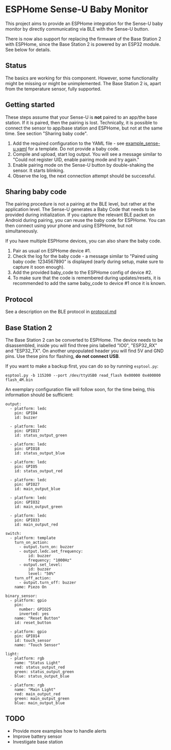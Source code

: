 # ESPHome Sense-U Baby Monitor

This project aims to provide an ESPHome integration for the Sense-U baby monitor by directly communicating via BLE with the Sense-U button.

There is now also support for replacing the firmware of the Base Station 2 with ESPHome, since the Base Station 2 is powered by an ESP32 module. See below for details.

## Status

The basics are working for this component. However, some functionality might be missing or might be unimplemented. 
The Base Station 2 is, apart from the temperature sensor, fully supported.

## Getting started

These steps assume that your Sense-U is **not** paired to an app/the base station. If it is paired, then the pairing is lost. Technically, it is possible to connect the sensor to app/base station and ESPHome, but not at the same time. See section "Sharing baby code".

  1. Add the required configuration to the YAML file - see [example_sense-u.yaml](example_sense-u.yaml) for a template. Do not provide a baby code.
  2. Compile and upload, start log output. You will see a message similar to "Could not register UID, enable pairing mode and try again."
  3. Enable pairing mode on the Sense-U button by double-shaking the sensor. It starts blinking.
  4. Observe the log, the next connection attempt should be successful.

## Sharing baby code

The pairing procedure is not a pairing at the BLE level, but rather at the application level. The Sense-U generates a Baby Code that needs to be provided during initialization. 
If you capture the relevant BLE packet on Android during pairing, you can reuse the baby code for ESPHome. You can then connect using your phone and using ESPHome, but not simultaneously.

If you have multiple ESPHome devices, you can also share the baby code. 

  1. Pair as usual on ESPHome device #1.
  2. Check the log for the baby code - a message similar to "Paired using baby code: 1234567890" is displayed (early during setup, make sure to capture it soon enough).
  3. Add the provided baby_code to the ESPHome config of device #2.
  4. To make sure that the code is remembered during updates/resets, it is recommended to add the same baby_code to device #1 once it is known.

## Protocol

See a description on the BLE protocol in [protocol.md](protocol.md)

## Base Station 2

The Base Station 2 can be converted to ESPHome. The device needs to be disassembled, inside you will find three pins labelled "IO0", "ESP32_RX" and "ESP32_TX". On another unpopulated header you will find 5V and GND pins. Use these pins for flashing, **do not connect USB**.

If you want to make a backup first, you can do so by running `esptool.py`:
```
esptool.py -b 115200 --port /dev/ttyUSB0 read_flash 0x00000 0x400000 flash_4M.bin
```

An exemplary configuration file will follow soon, for the time being, this information should be sufficient:

```
output:
  - platform: ledc
    pin: GPIO4
    id: buzzer

  - platform: ledc
    pin: GPIO17
    id: status_output_green

  - platform: ledc
    pin: GPIO18
    id: status_output_blue

  - platform: ledc
    pin: GPIO5
    id: status_output_red

  - platform: ledc
    pin: GPIO27
    id: main_output_blue

  - platform: ledc
    pin: GPIO32
    id: main_output_green

  - platform: ledc
    pin: GPIO33
    id: main_output_red

switch:
  - platform: template
    turn_on_action:
      - output.turn_on: buzzer
      - output.ledc.set_frequency:
          id: buzzer
          frequency: "1000Hz"
      - output.set_level:
          id: buzzer
          level: "50%"
    turn_off_action:
      - output.turn_off: buzzer
    name: Piezo On

binary_sensor:
  - platform: gpio
    pin:
      number: GPIO25
      inverted: yes
    name: "Reset Button"
    id: reset_button

  - platform: gpio
    pin: GPIO14
    id: touch_sensor
    name: "Touch Sensor"

light:
  - platform: rgb
    name: "Status Light"
    red: status_output_red
    green: status_output_green
    blue: status_output_blue

  - platform: rgb
    name: "Main Light"
    red: main_output_red
    green: main_output_green
    blue: main_output_blue
```

## TODO

  * Provide more examples how to handle alerts
  * Improve battery sensor
  * Investigate base station